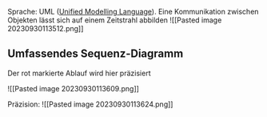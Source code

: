 Sprache: UML ([Unified Modelling Language](https://de.wikipedia.org/wiki/Unified_Modeling_Language "https://de.wikipedia.org/wiki/Unified_Modeling_Language")).
Eine Kommunikation zwischen Objekten lässt sich auf einem Zeitstrahl abbilden
![[Pasted image 20230930113512.png]]

## Umfassendes Sequenz-Diagramm
Der rot markierte Ablauf wird hier präzisiert

![[Pasted image 20230930113609.png]]

Präzision:
![[Pasted image 20230930113624.png]]